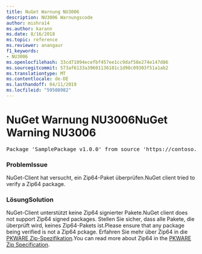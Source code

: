 ```yaml
---
title: NuGet Warnung NU3006
description: NU3006 Warnungscode
author: mishra14
ms.author: karann
ms.date: 8/16/2018
ms.topic: reference
ms.reviewer: anangaur
f1_keywords:
- NU3006
ms.openlocfilehash: 33cd71094ecefbf457ee1cc9daf58e274e147d86
ms.sourcegitcommit: 573af6133a39601136181c1d98c09303f51a1ab2
ms.translationtype: MT
ms.contentlocale: de-DE
ms.lasthandoff: 04/11/2019
ms.locfileid: "59508982"
---
```

# <a name="nuget-warning-nu3006"></a><span data-ttu-id="8a5b6-103">NuGet Warnung NU3006</span><span class="sxs-lookup"><span data-stu-id="8a5b6-103">NuGet Warning NU3006</span></span>

<pre>Package 'SamplePackage v1.0.0' from source 'https://contoso.com/index.json': Signed Zip64 packages are not supported.</pre>

### <a name="issue"></a><span data-ttu-id="8a5b6-104">Problem</span><span class="sxs-lookup"><span data-stu-id="8a5b6-104">Issue</span></span>

<span data-ttu-id="8a5b6-105">NuGet-Client hat versucht, ein Zip64-Paket überprüfen.</span><span class="sxs-lookup"><span data-stu-id="8a5b6-105">NuGet client tried to verify a Zip64 package.</span></span>


### <a name="solution"></a><span data-ttu-id="8a5b6-106">Lösung</span><span class="sxs-lookup"><span data-stu-id="8a5b6-106">Solution</span></span>

<span data-ttu-id="8a5b6-107">NuGet-Client unterstützt keine Zip64 signierter Pakete.</span><span class="sxs-lookup"><span data-stu-id="8a5b6-107">NuGet client does not support Zip64 signed packages.</span></span> <span data-ttu-id="8a5b6-108">Stellen Sie sicher, dass alle Pakete, die überprüft wird, keines Zip64-Pakets ist.</span><span class="sxs-lookup"><span data-stu-id="8a5b6-108">Please ensure that any package being verified is not a Zip64 pckage.</span></span> <span data-ttu-id="8a5b6-109">Erfahren Sie mehr über Zip64 in die [PKWARE Zip-Spezifikation](https://pkware.cachefly.net/webdocs/casestudies/APPNOTE.TXT).</span><span class="sxs-lookup"><span data-stu-id="8a5b6-109">You can read more about Zip64 in the [PKWARE Zip Specification](https://pkware.cachefly.net/webdocs/casestudies/APPNOTE.TXT).</span></span>


